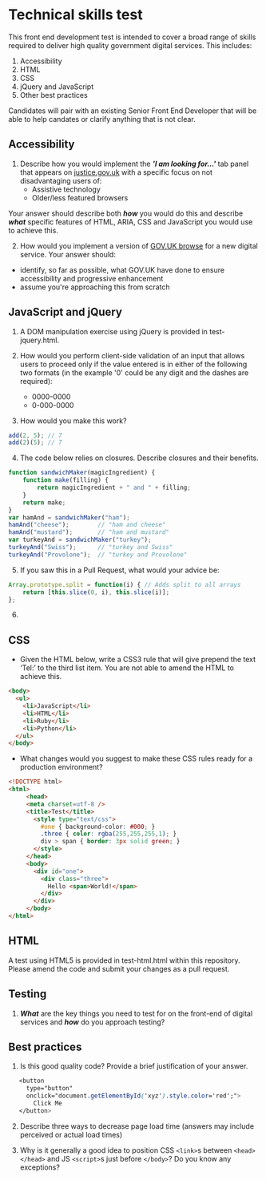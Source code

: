 # Technical skills test

This front end development test is intended to cover a broad range of skills required to deliver high quality government digital services. This includes:

1. Accessibility
2. HTML
3. CSS
4. jQuery and JavaScript
5. Other best practices

Candidates will pair with an existing Senior Front End Developer that will be able to help candates or clarify anything that is not clear.

## Accessibility

1. Describe how you would implement the ***'I am looking for...'*** tab panel that appears on [justice.gov.uk](https://www.justice.gov.uk) with a specific focus on not disadvantaging users of: 
    * Assistive technology
    * Older/less featured browsers

Your answer should describe both ***how*** you would do this and describe ***what*** specific features of HTML, ARIA, CSS and JavaScript you would use to achieve this.

2. How would you implement a version of [GOV.UK browse](https://www.gov.uk/browse/) for a new digital service. Your answer should:

* identify, so far as possible, what GOV.UK have done to ensure accessibility and progressive enhancement
* assume you're approaching this from scratch

## JavaScript and jQuery

1. A DOM manipulation exercise using jQuery is provided in test-jquery.html. 

2. How would you perform client-side validation of an input that allows users to proceed only if the value entered is in either of the following two formats (in the example '0' could be any digit and the dashes are required):
    * 0000-0000
    * 0-000-0000
    
3. How would you make this work? 

```javascript
add(2, 5); // 7
add(2)(5); // 7
```

4. The code below relies on closures. Describe closures and their benefits. 

```javascript 
function sandwichMaker(magicIngredient) {
    function make(filling) {
        return magicIngredient + " and " + filling;
    }
    return make;
}
var hamAnd = sandwichMaker("ham");
hamAnd("cheese");        // "ham and cheese"
hamAnd("mustard");       // "ham and mustard"
var turkeyAnd = sandwichMaker("turkey");
turkeyAnd("Swiss");      // "turkey and Swiss"
turkeyAnd("Provolone");  // "turkey and Provolone"
```

5. If you saw this in a Pull Request, what would your advice be:

```javascript 
Array.prototype.split = function(i) { // Adds split to all arrays
    return [this.slice(0, i), this.slice(i)];
};
```

6. 

## CSS

* Given the HTML below, write a CSS3 rule that will give prepend the text ‘Tel:’ to the third list item. You are not able to amend the HTML to achieve this. 
```html
<body> 
  <ul>
    <li>JavaScript</li>
    <li>HTML</li>
    <li>Ruby</li>
    <li>Python</li>
  </ul>
</body>
```
* What changes would you suggest to make these CSS rules ready for a
production environment? 
```html
<!DOCTYPE html>
<html>
     <head>
     <meta charset=utf‐8 />
     <title>Test</title>
       <style type="text/css">
         #one { background‐color: #000; }
         .three { color: rgba(255,255,255,1); }
         div > span { border: 3px solid green; }
       </style>
     </head>
     <body>
       <div id="one">
         <div class="three">
           Hello <span>World!</span>
         </div>
       </div>
     </body>
</html>
```
## HTML

A test using HTML5 is provided in test-html.html within this repository.
Please amend the code and submit your changes as a pull request.

## Testing 

1. ***What*** are the key things you need to test for on the front-end of digital services and ***how*** do you approach testing?


## Best practices

1. Is this good quality code? Provide a brief justification of your
   answer. 

```css
   <button
     type="button"
     onclick="document.getElementById('xyz').style.color='red';">
       Click Me
   </button>
```

2. Describe three ways to decrease page load time (answers may include perceived or actual load times) 

3. Why is it generally a good idea to position CSS ```<link>```s between ```<head></head>``` and JS ```<script>```s just before ```</body>```? Do you know any exceptions?
